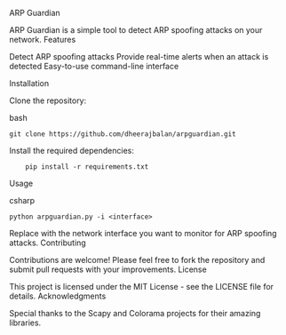 
ARP Guardian

ARP Guardian is a simple tool to detect ARP spoofing attacks on your network.
Features

Detect ARP spoofing attacks
Provide real-time alerts when an attack is detected
Easy-to-use command-line interface

Installation

Clone the repository:

bash

	git clone https://github.com/dheerajbalan/arpguardian.git

Install the required dependencies:

    	pip install -r requirements.txt

Usage

csharp

	python arpguardian.py -i <interface>

Replace <interface> with the network interface you want to monitor for ARP spoofing attacks.
Contributing

Contributions are welcome! Please feel free to fork the repository and submit pull requests with your improvements.
License

This project is licensed under the MIT License - see the LICENSE file for details.
Acknowledgments

Special thanks to the Scapy and Colorama projects for their amazing libraries.
